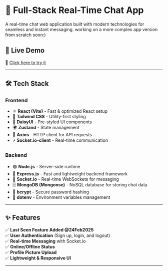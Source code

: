 # 💬 Full-Stack Real-Time Chat App

A real-time chat web application built with modern technologies for seamless and instant messaging.
working on a more complex app version from scratch soon:)

## 🚀 Live Demo  
🔗 [Click here to try it](https://friendschat.fun)

---

## 🛠 Tech Stack  
### **Frontend**  
- ⚛️ **React (Vite)** - Fast & optimized React setup  
- 🎨 **Tailwind CSS** - Utility-first styling  
- 🌼 **DaisyUI** - Pre-styled UI components  
- 🌍 **Zustand** - State management  
- 📡 **Axios** - HTTP client for API requests  
- ⚡ **Socket.io-client** - Real-time communication  

### **Backend**  
- 🟢 **Node.js** - Server-side runtime  
- 🚀 **Express.js** - Fast and lightweight backend framework  
- 🔗 **Socket.io** - Real-time WebSockets for messaging  
- 🗄 **MongoDB (Mongoose)** - NoSQL database for storing chat data  
- 🔑 **bcrypt** - Secure password hashing  
- 🔐 **dotenv** - Environment variables management  

---

## ✨ Features  
✅ **Last Seen Feature Added @24Feb2025**  
✅ **User Authentication** (Sign up, login, and logout)  
✅ **Real-time Messaging** with Socket.io  
✅ **Online/Offline Status**  
✅ **Profile Picture Upload**  
✅ **Lightweight & Responsive UI**  

---